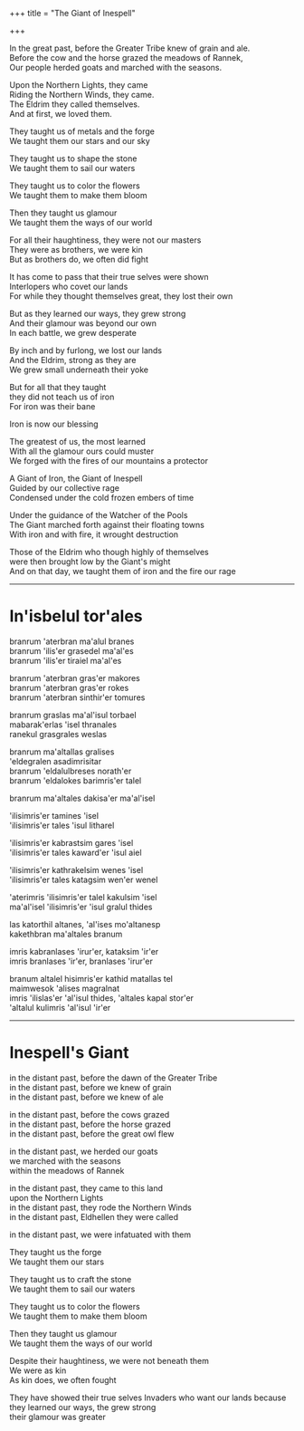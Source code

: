 +++
title = "The Giant of Inespell"

+++

In the great past, before the Greater Tribe knew of grain and ale.  
Before the cow and the horse grazed the meadows of Rannek,  
Our people herded goats and marched with the seasons.  

Upon the Northern Lights, they came  
Riding the Northern Winds, they came.  
The Eldrim they called themselves.  
And at first, we loved them.  

They taught us of metals and the forge  
We taught them our stars and our sky  

They taught us to shape the stone  
We taught them to sail our waters  

They taught us to color the flowers  
We taught them to make them bloom  

Then they taught us glamour  
We taught them the ways of our world  

For all their haughtiness, they were not our masters  
They were as brothers, we were kin  
But as brothers do, we often did fight  

It has come to pass that their true selves were shown  
Interlopers who covet our lands  
For while they thought themselves great, they lost their own  

But as they learned our ways, they grew strong  
And their glamour was beyond our own  
In each battle, we grew desperate  

By inch and by furlong, we lost our lands  
And the Eldrim, strong as they are  
We grew small underneath their yoke  

But for all that they taught  
they did not teach us of iron  
For iron was their bane  

Iron is now our blessing

The greatest of us, the most learned  
With all the glamour ours could muster  
We forged with the fires of our mountains a protector  

A Giant of Iron, the Giant of Inespell  
Guided by our collective rage  
Condensed under the cold frozen embers of time  

Under the guidance of the Watcher of the Pools  
The Giant marched forth against their floating towns  
With iron and with fire, it wrought destruction  

Those of the Eldrim who though highly of themselves  
were then brought low by the Giant's might  
And on that day, we taught them of iron and the fire our rage

---

# In'isbelul tor'ales

branrum 'aterbran ma'alul branes  
branrum 'ilis'er grasedel ma'al'es  
branrum 'ilis'er tiraiel ma'al'es  

branrum 'aterbran gras'er makores  
branrum 'aterbran gras'er rokes  
branrum 'aterbran sinthir'er tomures  

branrum graslas ma'al'isul torbael  
mabarak'erlas 'isel thranales  
ranekul grasgrales weslas  

branrum ma'altallas gralises  
'eldegralen asadimrisitar  
branrum 'eldalulbreses norath'er  
branrum 'eldalokes barimris'er talel  

branrum ma'altales dakisa'er ma'al'isel

'ilisimris'er tamines 'isel  
'ilisimris'er tales 'isul litharel  

'ilisimris'er kabrastsim gares 'isel  
'ilisimris'er tales kaward'er 'isul aiel  

'ilisimris'er kathrakelsim wenes 'isel  
'ilisimris'er tales katagsim wen'er wenel  

'aterimris 'ilisimris'er talel kakulsim 'isel  
ma'al'isel 'ilisimris'er 'isul gralul thides  

las katorthil altanes, 'al'ises mo'altanesp  
kakethbran ma'altales branum  

imris kabranlases 'irur'er, kataksim 'ir'er  
imris branlases 'ir'er, branlases 'irur'er  

branum altalel hisimris'er kathid matallas tel  
maimwesok 'alises magralnat  
imris 'ilislas'er 'al'isul thides, 'altales kapal stor'er  
'altalul kulimris 'al'isul 'ir'er


---

# Inespell's Giant

in the distant past, before the dawn of the Greater Tribe  
in the distant past, before we knew of grain  
in the distant past, before we knew of ale  

in the distant past, before the cows grazed  
in the distant past, before the horse grazed  
in the distant past, before the great owl flew  

in the distant past, we herded our goats  
we marched with the seasons  
within the meadows of Rannek  

in the distant past, they came to this land  
upon the Northern Lights  
in the distant past, they rode the Northern Winds  
in the distant past, Eldhellen they were called  

in the distant past, we were infatuated with them  

They taught us the forge  
We taught them our stars  

They taught us to craft the stone  
We taught them to sail our waters  

They taught us to color the flowers  
We taught them to make them bloom  

Then they taught us glamour  
We taught them the ways of our world  

Despite their haughtiness, we were not beneath them  
We were as kin  
As kin does, we often fought  

They have showed their true selves
Invaders who want our lands
because they learned our ways, the grew strong  
their glamour was greater
